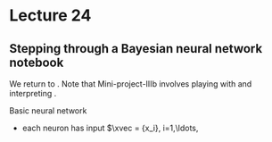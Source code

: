 # Lecture 24

## Stepping through a Bayesian neural network notebook

We return to [](/notebooks/Machine_learning/Bayesian_neural_networks_tif285.ipynb).
Note that Mini-project-IIIb involves playing with and interpreting [](/notebooks/Machine_learning/demo-Bayesian_neural_networks_tif285.ipynb).

Basic neural network
* each neuron has input $\xvec = \{x_i\}, i=1,\ldots,